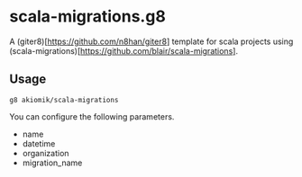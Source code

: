 scala-migrations.g8
===================

A (giter8)[https://github.com/n8han/giter8] template for scala projects using (scala-migrations)[https://github.com/blair/scala-migrations].

## Usage

  ```
g8 akiomik/scala-migrations
  ```

You can configure the following parameters.
  - name
  - datetime
  - organization
  - migration_name
